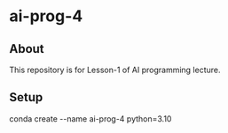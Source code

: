 # ai-prog-4

## About
This repository is for Lesson-1 of AI programming lecture.

## Setup
conda create --name ai-prog-4 python=3.10
